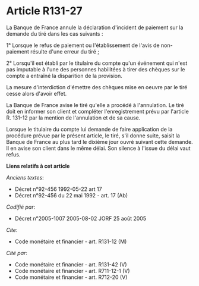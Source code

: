 # Article R131-27

La Banque de France annule la déclaration d'incident de paiement sur la demande du tiré dans les cas suivants :

1° Lorsque le refus de paiement ou l'établissement de l'avis de non-paiement résulte d'une erreur du tiré ;

2° Lorsqu'il est établi par le titulaire du compte qu'un événement qui n'est pas imputable à l'une des personnes habilitées à
tirer des chèques sur le compte a entraîné la disparition de la provision.

La mesure d'interdiction d'émettre des chèques mise en oeuvre par le tiré cesse alors d'avoir effet.

La Banque de France avise le tiré qu'elle a procédé à l'annulation. Le tiré doit en informer son client et compléter
l'enregistrement prévu par l'article R. 131-12 par la mention de l'annulation et de sa cause.

Lorsque le titulaire du compte lui demande de faire application de la procédure prévue par le présent article, le tiré, s'il
donne suite, saisit la Banque de France au plus tard le dixième jour ouvré suivant cette demande. Il en avise son client dans
le même délai. Son silence à l'issue du délai vaut refus.

**Liens relatifs à cet article**

_Anciens textes_:

  - Décret n°92-456 1992-05-22 art 17
  - Décret n°92-456 du 22 mai 1992 - art. 17 (Ab)

_Codifié par_:

  - Décret n°2005-1007 2005-08-02 JORF 25 août 2005

_Cite_:

  - Code monétaire et financier - art. R131-12 (M)

_Cité par_:

  - Code monétaire et financier - art. R131-42 (V)
  - Code monétaire et financier - art. R711-12-1 (V)
  - Code monétaire et financier - art. R712-20 (V)
